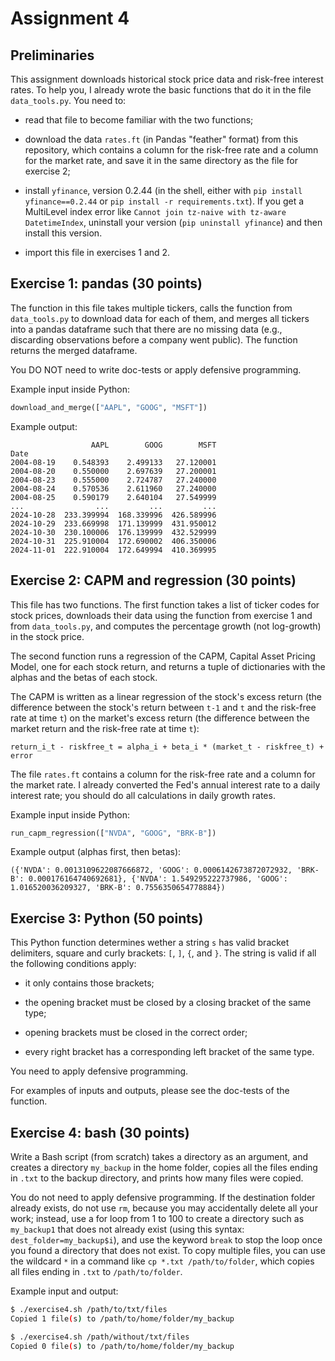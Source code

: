 # Assignment 4

## Preliminaries

This assignment downloads historical stock price data and risk-free interest rates. To help you, I already wrote the basic functions that do it in the file `data_tools.py`. You need to:

- read that file to become familiar with the two functions;

- download the data `rates.ft` (in Pandas "feather" format) from this repository, which contains a column for the risk-free rate and a column for the market rate, and save it in the same directory as the file for exercise 2;

- install `yfinance`, version 0.2.44 (in the shell, either with `pip install yfinance==0.2.44` or `pip install -r requirements.txt`). If you get a MultiLevel index error like `Cannot join tz-naive with tz-aware DatetimeIndex`, uninstall your version (`pip uninstall yfinance`) and then install this version.

- import this file in exercises 1 and 2.

## Exercise 1: pandas (30 points)

The function in this file takes multiple tickers, calls the function from `data_tools.py` to download data for each of them, and merges all tickers into a pandas dataframe such that there are no missing data (e.g., discarding observations before a company went public). The function returns the merged dataframe.

You DO NOT need to write doc-tests or apply defensive programming.

Example input inside Python:

``` python
download_and_merge(["AAPL", "GOOG", "MSFT"])
```

Example output:

```
                  AAPL        GOOG        MSFT
Date                                          
2004-08-19    0.548393    2.499133   27.120001
2004-08-20    0.550000    2.697639   27.200001
2004-08-23    0.555000    2.724787   27.240000
2004-08-24    0.570536    2.611960   27.240000
2004-08-25    0.590179    2.640104   27.549999
...                ...         ...         ...
2024-10-28  233.399994  168.339996  426.589996
2024-10-29  233.669998  171.139999  431.950012
2024-10-30  230.100006  176.139999  432.529999
2024-10-31  225.910004  172.690002  406.350006
2024-11-01  222.910004  172.649994  410.369995
```

## Exercise 2: CAPM and regression (30 points)

This file has two functions. The first function takes a list of ticker codes for stock prices, downloads their data using the function from exercise 1 and from `data_tools.py`, and computes the percentage growth (not log-growth) in the stock price.

The second function runs a regression of the CAPM, Capital Asset Pricing Model, one for each stock return, and returns a tuple of dictionaries with the alphas and the betas of each stock.

The CAPM is written as a linear regression of the stock's excess return (the difference between the stock's return between `t-1` and `t` and the risk-free rate at time `t`) on the market's excess return (the difference between the market return and the risk-free rate at time `t`):

```
return_i_t - riskfree_t = alpha_i + beta_i * (market_t - riskfree_t) + error
```

The file `rates.ft` contains a column for the risk-free rate and a column for the market rate. I already converted the Fed's annual interest rate to a daily interest rate; you should do all calculations in daily growth rates.

Example input inside Python:

``` python
run_capm_regression(["NVDA", "GOOG", "BRK-B"])
```

Example output (alphas first, then betas):

```
({'NVDA': 0.0013109622087666872, 'GOOG': 0.0006142673872072932, 'BRK-B': 0.000176164740692681}, {'NVDA': 1.549295222737986, 'GOOG': 1.016520036209327, 'BRK-B': 0.7556350654778884})
```

## Exercise 3: Python (50 points)

This Python function determines wether a string `s` has valid bracket delimiters, square and curly brackets: `[`, `]`, `{`, and `}`. The string is valid if all the following conditions apply:

- it only contains those brackets;

- the opening bracket must be closed by a closing bracket of the same type;

- opening brackets must be closed in the correct order;

- every right bracket has a corresponding left bracket of the same type.

You need to apply defensive programming.

For examples of inputs and outputs, please see the doc-tests of the function.

## Exercise 4: bash (30 points)

Write a Bash script (from scratch) takes a directory as an argument, and creates a directory `my_backup` in the home folder, copies all the files ending in `.txt` to the backup directory, and prints how many files were copied.

You do not need to apply defensive programming. If the destination
folder already exists, do not use `rm`, because you may accidentally
delete all your work; instead, use a for loop from 1 to 100 to create
a directory such as `my_backup1` that does not already exist
(using this syntax: `dest_folder=my_backup$i`),
and use
the keyword `break` to stop the loop once you found a directory that
does not exist. To copy multiple files, you can use the wildcard `*`
in a command like `cp *.txt /path/to/folder`, which copies all files
ending in `.txt` to `/path/to/folder`.

Example input and output:

``` bash
$ ./exercise4.sh /path/to/txt/files
Copied 1 file(s) to /path/to/home/folder/my_backup
```

``` bash
$ ./exercise4.sh /path/without/txt/files
Copied 0 file(s) to /path/to/home/folder/my_backup
```

